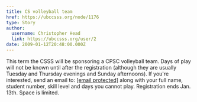 ```yaml
---
title: CS volleyball team 
href: https://ubccsss.org/node/1176
type: Story
author:
  username: Christopher Head
  link: https://ubccsss.org/user/2
date: 2009-01-12T20:48:00.000Z
---
```


<div class="field field-name-body field-type-text-with-summary field-label-hidden"><div class="field-items"><div class="field-item even"><p>This term the CSSS will be sponsoring a CPSC volleyball team. Days of play will not be known until after the registration (although they are usually Tuesday and Thursday evenings and Sunday afternoons). If you&apos;re interested, send an email to: <a href="/cdn-cgi/l/email-protection#493f393a093d212c2a3c2b2c672a28"><span class="__cf_email__" data-cfemail="e7919794a7938f8284928582c98486">[email&#xA0;protected]</span></a> along with your full name, student number, skill level and days you cannot play. Registration ends Jan. 13th. Space is limited.</p>
</div></div></div>    <footer>
          </footer>